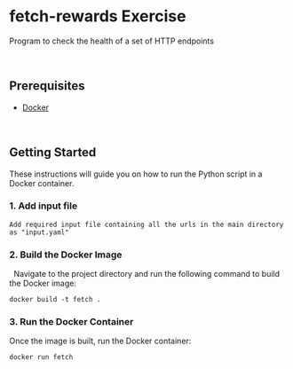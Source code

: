 # fetch-rewards Exercise

Program to check the health of a set of HTTP endpoints

<br>

## Prerequisites

- [Docker](https://www.docker.com/)

<br>

## Getting Started

These instructions will guide you on how to run the Python script in a Docker container.

###   1. Add input file 
    Add required input file containing all the urls in the main directory as "input.yaml"

###   2. Build the Docker Image

&nbsp; Navigate to the project directory and run the following command to build the Docker image:


    docker build -t fetch .

###   3. Run the Docker Container
Once the image is built, run the Docker container:

```bash
docker run fetch
```

<br>
